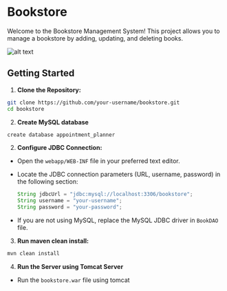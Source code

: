 # Bookstore

Welcome to the Bookstore Management System! This project allows you to manage a bookstore by adding, updating, and deleting books.

![alt text](https://github.com/EricRaw512/image/blob/main/bookstore.png?raw=true)

## Getting Started

1. **Clone the Repository:**

```bash
git clone https://github.com/your-username/bookstore.git
cd bookstore
```

2. **Create MySQL database**

```bash
create database appointment_planner
```

2. **Configure JDBC Connection:**

- Open the `webapp/WEB-INF` file in your preferred text editor.

- Locate the JDBC connection parameters (URL, username, password) in the following section:

    ```java
    String jdbcUrl = "jdbc:mysql://localhost:3306/bookstore";
    String username = "your-username";
    String password = "your-password";
    ```
- If you are not using MySQL, replace the MySQL JDBC driver in `BookDAO` file.

3. **Run maven clean install:**

```bash
mvn clean install
```

4. **Run the Server using Tomcat Server**

- Run the `bookstore.war` file using tomcat
